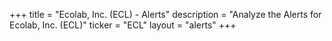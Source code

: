 +++
title = "Ecolab, Inc. (ECL) - Alerts"
description = "Analyze the Alerts for Ecolab, Inc. (ECL)"
ticker = "ECL"
layout = "alerts"
+++

